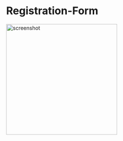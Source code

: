 # Registration-Form

<img width="300" alt="screenshot" src="https://github.com/melmealey/Registration-Form/assets/147653410/dc7ab55e-f61e-4cec-909b-9b2bb56f45f1">

